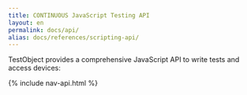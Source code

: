 ```yaml
---
title: CONTINUOUS JavaScript Testing API
layout: en
permalink: docs/api/
alias: docs/references/scripting-api/
---
```


TestObject provides a comprehensive JavaScript API to write tests and access devices:

{% include nav-api.html %}
